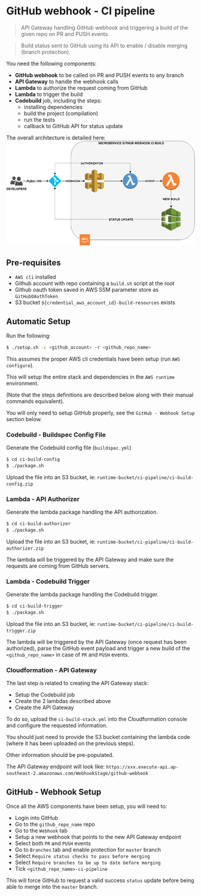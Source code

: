 # GitHub webhook - CI pipeline

> API Gateway handling GitHub webhook and triggering a build of 
the given repo on PR and PUSH events. 

> Build status sent to GitHub using its API to enable / disable 
merging (branch protection).

You need the following components:
- **GitHub webhook** to be called on PR and PUSH events to any branch
- **API Gateway** to handle the webhook calls
- **Lambda** to authorize the request coming from GitHub
- **Lambda** to trigger the build
- **Codebuild** job, including the steps:
  - installing dependencies
  - build the project (compilation)
  - run the tests
  - callback to GitHub API for status update
  
The overall architecture is detailed here:
![architecture-diagram](./architecture-diagram.png)

## Pre-requisites

- `AWS cli` installed
- Github account with repo containing a `build.sh` script at the root
- Github oauth token saved in AWS SSM parameter store as `GitHubOAuthToken`
- S3 bucket `${credential_aws_account_id}-build-resources` exists

## Automatic Setup

Run the following:
```bash
$ ./setup.sh -c <github_account> -r <github_repo_name>
```

This assumes the proper AWS cli credentials have been setup (run `AWS configure`).

This will setup the entire stack and dependencies in the `AWS runtime` environment.

(Note that the steps definitions are described below along with their manual 
commands equivalent).

You will only need to setup GitHub properly, see the `GitHub - Webhook Setup` 
section below.


### Codebuild - Buildspec Config File

Generate the Codebuild config file (`buildspec.yml`)
```bash
$ cd ci-build-config
$ ./package.sh
```

Upload the file into an S3 bucket, ie: `runtime-bucket/ci-pipeline/ci-build-config.zip`


### Lambda - API Authorizer

Generate the lambda package handling the API authorization.
```bash
$ cd ci-build-authorizer
$ ./package.sh
```

Upload the file into an S3 bucket, ie: `runtime-bucket/ci-pipeline/ci-build-authorizer.zip`

The lambda will be triggered by the API Gateway and make sure 
the requests are coming from GitHub servers.


### Lambda - Codebuild Trigger

Generate the lambda package handling the Codebuild trigger.
```bash
$ cd ci-build-trigger
$ ./package.sh
```

Upload the file into an S3 bucket, ie: `runtime-bucket/ci-pipeline/ci-build-trigger.zip`

The lambda will be triggered by the API Gateway (once request 
has been authorized), parse the GitHub event payload and trigger 
a new build of the `<github_repo_name>` in case of `PR` and `PUSH` 
events.


### Cloudformation - API Gateway

The last step is related to creating the API Gateway stack:
- Setup the Codebuild job
- Create the 2 lambdas described above
- Create the API Gateway

To do so, upload the `ci-build-stack.yml` into the Cloudformation console 
and configure the requested information.

You should just need to provide the S3 bucket containing the 
lambda code (where it has been uploaded on the previous steps).

Other information should be pre-populated.

The API Gateway endpoint will look like:
`https://xxx.execute-api.ap-southeast-2.amazonaws.com/WebhookStage/github-webhook`


## GitHub - Webhook Setup

Once all the AWS components have been setup, you will need to:
- Login into GitHub
- Go to the `github_repo_name` repo
- Go to the `Webhook` tab
- Setup a new webhook that points to the new API Gateway endpoint
- Select both `PR` and `PUSH` events
- Go to `Branches` tab and enable protection for `master` branch
- Select `Require status checks to pass before merging` 
- Select `Require branches to be up to date before merging`
- Tick `<github_repo_name>-ci-pipeline`


This will force GitHub to request a valid success `status` 
update before being able to merge into the `master` branch.
